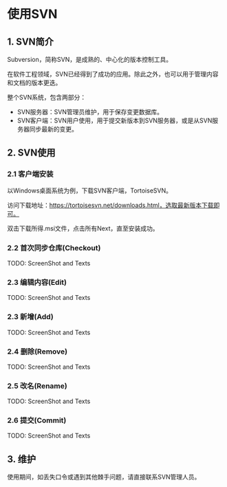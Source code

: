 # 使用SVN 

## 1. SVN简介

Subversion，简称SVN，是成熟的、中心化的版本控制工具。

在软件工程领域，SVN已经得到了成功的应用。除此之外，也可以用于管理内容和文档的版本更迭。

整个SVN系统，包含两部分：

- SVN服务器：SVN管理员维护，用于保存变更数据库。
- SVN客户端：SVN用户使用，用于提交新版本到SVN服务器，或是从SVN服务器同步最新的变更。


## 2. SVN使用

### 2.1 客户端安装

以Windows桌面系统为例，下载SVN客户端，TortoiseSVN。

访问下载地址：https://tortoisesvn.net/downloads.html，选取最新版本下载即可。

双击下载所得.msi文件，点击所有Next，直至安装成功。

### 2.2 首次同步仓库(Checkout) 

TODO: ScreenShot and Texts

### 2.3 编辑内容(Edit)

TODO: ScreenShot and Texts

### 2.3 新增(Add)

TODO: ScreenShot and Texts

### 2.4 删除(Remove)

TODO: ScreenShot and Texts

### 2.5 改名(Rename)

TODO: ScreenShot and Texts

### 2.6 提交(Commit)

TODO: ScreenShot and Texts

## 3. 维护

使用期间，如丢失口令或遇到其他棘手问题，请直接联系SVN管理人员。